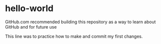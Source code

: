 # hello-world
GitHub.com recommended building this repository as a way to learn about GitHub and for future use

This line was to practice how to make and commit my first changes.

